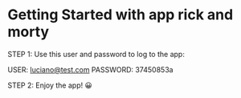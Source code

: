 # Getting Started with app rick and morty

STEP 1:
Use this user and password to log to the app:

USER: luciano@test.com
PASSWORD: 37450853a

STEP 2:
Enjoy the app! 😀
